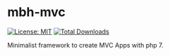 # mbh-mvc
[![License: MIT](https://img.shields.io/badge/License-MIT-blue.svg)](https://opensource.org/licenses/MIT)
[![Total Downloads](https://poser.pugx.org/mbh-framework/rest/downloads)](https://packagist.org/packages/mbh-framework/rest)

Minimalist framework to create MVC Apps with php 7.
